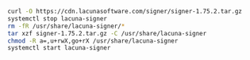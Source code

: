 ﻿```sh
curl -O https://cdn.lacunasoftware.com/signer/signer-1.75.2.tar.gz
systemctl stop lacuna-signer
rm -fR /usr/share/lacuna-signer/*
tar xzf signer-1.75.2.tar.gz -C /usr/share/lacuna-signer
chmod -R a=,u+rwX,go+rX /usr/share/lacuna-signer
systemctl start lacuna-signer
```
